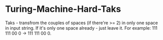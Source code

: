 # Turing-Machine-Hard-Taks
Taks - transfrom the couples of spaces (if there're >= 2) in only one space in input string. If it's only one space already - just leave it. For example: 111     111 00   0  ->  111 111 00 0.
